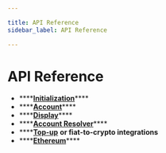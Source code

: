 ```yaml
---

title: API Reference
sidebar_label: API Reference

---
```


# API Reference

* \*\*\*\*[**Initialization**](class.md)\*\*\*\*
* \*\*\*\*[**Account**](account.md)\*\*\*\*
* \*\*\*\*[**Display**](display.md)\*\*\*\*
* \*\*\*\*[**Account Resolver**](address-resolver.md)\*\*\*\*
* \*\*\*\*[**Top-up**](topup.md) **or fiat-to-crypto integrations**
* \*\*\*\*[**Ethereum**](ethereum-api.md)\*\*\*\*



